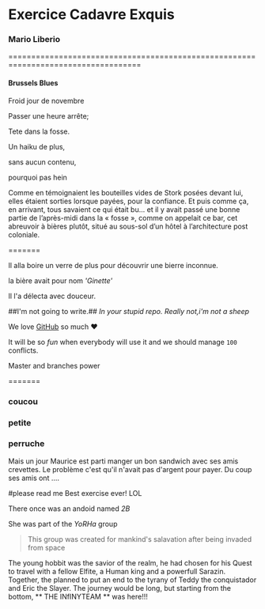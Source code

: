 # Exercice Cadavre Exquis
### Mario Liberio

===================================================================================

#### Brussels Blues




Froid jour de novembre

Passer une heure arrête;

Tete dans la fosse.

Un haiku de plus,

sans aucun contenu,

pourquoi pas hein



Comme en témoignaient les bouteilles vides de Stork posées devant lui, elles étaient sorties lorsque payées, pour la confiance. Et puis comme ça, en arrivant, tous savaient ce qui était bu... et il y avait passé une bonne partie de l’après-midi dans la « fosse », comme on appelait ce bar, cet abreuvoir à bières plutôt, situé au sous-sol d’un hôtel à l’architecture post coloniale.


=======


Il alla boire un verre de plus pour découvrir une bierre inconnue.

la bière avait pour nom *'Ginette'*

Il l'a délecta avec douceur.


##I'm not going to write.##
*In your stupid repo.*
_Really not,i'm not a sheep_


We love [GitHub](https://github.com) so much :heart:

It will be so *fun* when everybody will use it and we should manage `100` conflicts.

Master and branches power



=======
### coucou
### petite
### perruche



Mais un jour Maurice est parti manger un bon sandwich avec ses amis crevettes.
Le problème c'est qu'il n'avait pas d'argent pour payer.
Du coup ses amis ont ....



#please read me
Best exercise ever!
LOL

There once was an andoid named _2B_

She was part of the *YoRHa* group
> This group was created for mankind's salavation after being invaded from space

The young hobbit was the savior of the realm, he had chosen for his Quest to travel with a fellow Elfite, a Human king and a powerfull Sarazin. Together, the planned to put an end to the tyrany of Teddy the conquistador and Eric the Slayer. The journey would be long, but starting from the bottom, ** THE INfINYTEAM ** was here!!!
